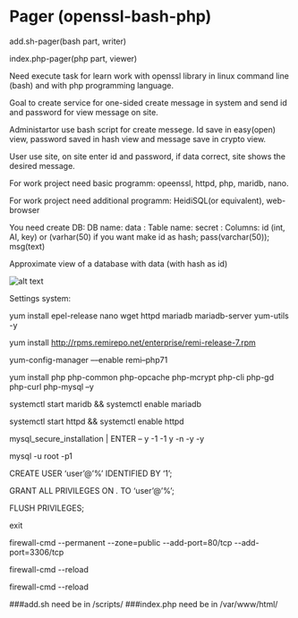 # Pager (openssl-bash-php)

add.sh-pager(bash part, writer)

index.php-pager(php part, viewer)

Need execute task for learn work with openssl library  in linux command line (bash) and with php programming language. 

Goal to create service for one-sided create message in system and send id and password for view message on site.

Administartor use bash script for create messege. Id save in easy(open) view, password saved in hash view and message save in crypto view.

User use site, on site enter id and password, if data correct, site shows the desired message.

For work project need basic programm: opeenssl, httpd, php, maridb, nano.

For work project need additional programm: HeidiSQL(or equivalent), web-browser

You need create DB: DB name: data : Table name: secret : Columns: id (int, AI, key) or (varhar(50) if you want make id as hash; pass(varchar(50)); msg(text)

Approximate view of a database with data (with hash as id)

![alt text](https://bppk.info/pictures/dbcryptoexample.png)


Settings system:

yum install epel-release nano wget httpd mariadb mariadb-server yum-utils -y

yum install http://rpms.remirepo.net/enterprise/remi-release-7.rpm

yum-config-manager ––enable remi–php71

yum install php php-common php-opcache php-mcrypt php-cli php-gd php-curl php-mysql –y

systemctl start maridb && systemctl enable mariadb

systemctl start httpd && systemctl enable httpd

mysql_secure_installation | ENTER – y -1 -1 y -n -y -y 

mysql -u root -p1

CREATE USER ‘user’@’%’ IDENTIFIED BY ‘1’;

GRANT ALL PRIVILEGES ON *.* TO ‘user’@’%’;

FLUSH PRIVILEGES;

exit

firewall-cmd --permanent --zone=public --add-port=80/tcp --add-port=3306/tcp

firewall-cmd --reload

firewall-cmd --reload

###add.sh need be in /scripts/
###index.php need be in /var/www/html/
